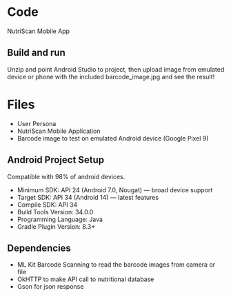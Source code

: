 
# Code
NutriScan Mobile App
## Build and run
Unzip and point Android Studio to project, then upload image from emulated device or phone with the included barcode_image.jpg and see the result!

# Files
- User Persona
- NutriScan Mobile Application
- Barcode image to test on emulated Android device (Google Pixel 9)


## Android Project Setup
Compatible with 98% of android devices.
- Minimum SDK: API 24 (Android 7.0, Nougat) — broad device support 
- Target SDK: API 34 (Android 14) — latest features 
- Compile SDK: API 34 
- Build Tools Version: 34.0.0 
- Programming Language: Java 
- Gradle Plugin Version: 8.3+ 

## Dependencies
- ML Kit Barcode Scanning to read the barcode images from camera or file
- OkHTTP to make API call to nutritional database
- Gson for json response

